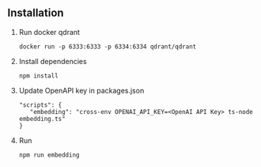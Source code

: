 Installation
------------

1. Run docker qdrant
   ```
   docker run -p 6333:6333 -p 6334:6334 qdrant/qdrant
   ```
2. Install dependencies
   ```
   npm install
   ```
3. Update OpenAPI key in packages.json
   ```
   "scripts": {
      "embedding": "cross-env OPENAI_API_KEY=<OpenAI API Key> ts-node embedding.ts"
   }

   ```
4. Run
   ```
   npm run embedding
   ```
